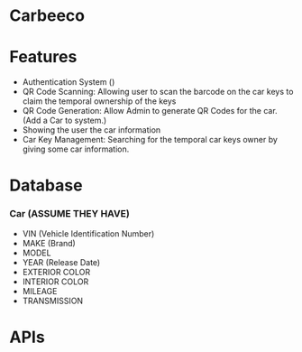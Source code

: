 # Carbeeco

# Features
- Authentication System ()
- QR Code Scanning: Allowing user to scan the barcode on the car keys to claim the temporal ownership of the keys
- QR Code Generation: Allow Admin to generate QR Codes for the car. (Add a Car to system.)
- Showing the user the car information
- Car Key Management: Searching for the temporal car keys owner by giving some car information.


# Database
### Car (ASSUME THEY HAVE)
- VIN (Vehicle Identification Number)
- MAKE (Brand)
- MODEL
- YEAR (Release Date)
- EXTERIOR COLOR
- INTERIOR COLOR
- MILEAGE
- TRANSMISSION


# APIs
###
